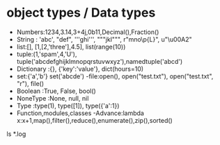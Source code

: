 # object types / Data types

- Numbers:1234,3.14,3+4j,0b11,Decimal(),Fraction()
- String : 'abc', "def", '''ghi''', """jkl""", r"mno\p{L}", u"\u00A2"
- list:[], [1,[2,'three'],4.5], list(range(10))
- tuple:(1,'spam',4,'U'), tuple('abcdefghijklmnopqrstuvwxyz'),namedtuple('abcd')
- Dictionary :{}, {'key':'value'}, dict(hours=10)
- set:{'a','b'} set('abcde')
-file:open(), open("test.txt"), open("test.txt", "r"), file()
- Boolean :True, False, bool()
- NoneType :None, null, nil
- Type :type(1), type([1]), type({'a':1})
- Function,modules,classes
-Advance:lambda x:x+1,map(),filter(),reduce(),enumerate(),zip(),sorted()

ls *.log

